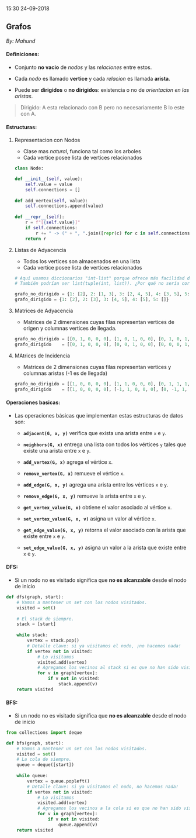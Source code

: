 15:30 24-09-2018

## Grafos
_By: Mahund_

#### Definiciones:

- Conjunto **no vacio** de *nodos* y las *relaciones* entre estos.

- Cada *nodo* es llamado **vertice** y cada *relacion* es llamada **arista**.

- Puede ser **dirigidos** o **no dirigidos**: existencia o no de *orientacion en las aristas*.
> Dirigido: A esta relacionado con B pero no necesariamente B lo este con A.

#### Estructuras:

1. Representacion con Nodos
    - Clase mas *natural*, funciona tal como los arboles
    - Cada vertice posee lista de vertices relacionados
    ```python
    class Node:
    
    def __init__(self, value):
        self.value = value
        self.connections = []
        
    def add_vertex(self, value):
        self.connections.append(value)
        
    def __repr__(self):
        r = f"[{self.value}]"
        if self.connections:
            r += " -> (" + ", ".join([repr(c) for c in self.connections]) + ")"
        return r 
    ```

1. Listas de Adyacencia
    - Todos los vertices son almacenados en una lista
    - Cada vertice posee lista de vertices relacionados
    ```python
    # Aquí usamos diccionarios "int-list" porque ofrece más facilidad de búsqueda.
    # También podrían ser list(tuple(int, list)). ¿Por qué no sería correcto hacer list(list(int, list))?

    grafo_no_dirigido = {1: [2], 2: [1, 3], 3: [2, 4, 5], 4: [3, 5], 5: [3, 4]}
    grafo_dirigido = {1: [2], 2: [3], 3: [4, 5], 4: [5], 5: []}
    ```

1. Matrices de Adyacencia
    - Matrices de 2 dimensiones cuyas filas representan vertices de origen y columnas vertices de llegada.
    ```python
    grafo_no_dirigido = [[0, 1, 0, 0, 0], [1, 0, 1, 0, 0], [0, 1, 0, 1, 1], [0, 0, 1, 0, 1], [0, 0, 1, 1, 0]]
    grafo_dirigido    = [[0, 1, 0, 0, 0], [0, 0, 1, 0, 0], [0, 0, 0, 1, 1], [0, 0, 0, 0, 1], [0, 0, 0, 0, 0]]
    ```

1. MAtrices de Incidencia
    - Matrices de 2 dimensiones cuyas filas representan vertices y columnas aristas (-1 es de llegada)
    ```python
    grafo_no_dirigido = [[1, 0, 0, 0, 0], [1, 1, 0, 0, 0], [0, 1, 1, 1, 0], [0, 0, 1, 0, 1], [0, 0, 0, 1, 1]]
    grafo_dirigido    = [[1, 0, 0, 0, 0], [-1, 1, 0, 0, 0], [0, -1, 1, 1, 0], [0, 0, -1, 0, 1], [0, 0, 0, -1, -1]]
    ```

#### Operaciones basicas:

- Las operaciones básicas que implementan estas estructuras de datos son:

    - **`adjacent(G, x, y)`** verifica que exista una arista entre `x` e `y`.

    - **`neighbors(G, x)`** entrega una lista con todos los vértices `y` tales que existe una arista entre `x` e `y`.

    - **`add_vertex(G, x)`** agrega el vértice `x`.

    - **`remove_vertex(G, x)`** remueve el vértice `x`.

    - **`add_edge(G, x, y)`** agrega una arista entre los vértices `x` e `y`.

    - **`remove_edge(G, x, y)`** remueve la arista entre `x` e `y`.

    - **`get_vertex_value(G, x)`** obtiene el valor asociado al vértice `x`.

    - **`set_vertex_value(G, x, v)`** asigna un valor al vértice `x`.

    - **`get_edge_value(G, x, y)`** retorna el valor asociado con la arista que existe entre `x` e `y`.

    - **`set_edge_value(G, x, y)`** asigna un valor a la arista que existe entre `x` e `y`.

#### DFS:

- Si un nodo no es visitado significa que  **no es alcanzable** desde el nodo de inicio
```python
def dfs(graph, start):
    # Vamos a mantener un set con los nodos visitados.
    visited = set()
    
    # El stack de siempre.
    stack = [start]
    
    while stack:
        vertex = stack.pop()
        # Detalle clave: si ya visitamos el nodo, ¡no hacemos nada!
        if vertex not in visited:
            # Lo visitamos
            visited.add(vertex)
            # Agregamos los vecinos al stack si es que no han sido visitados.
            for v in graph[vertex]:
                if v not in visited:
                    stack.append(v)   
    return visited
```

#### BFS:

- Si un nodo no es visitado significa que  **no es alcanzable** desde el nodo de inicio
```python
from collections import deque

def bfs(graph, start):
    # Vamos a mantener un set con los nodos visitados.
    visited = set()
    # La cola de siempre.
    queue = deque([start])
    
    while queue:
        vertex = queue.popleft()
        # Detalle clave: si ya visitamos el nodo, no hacemos nada!
        if vertex not in visited:
            # Lo visitamos
            visited.add(vertex)
            # Agregamos los vecinos a la cola si es que no han sido visitados.
            for v in graph[vertex]:
                if v not in visited:
                    queue.append(v)
    return visited
```